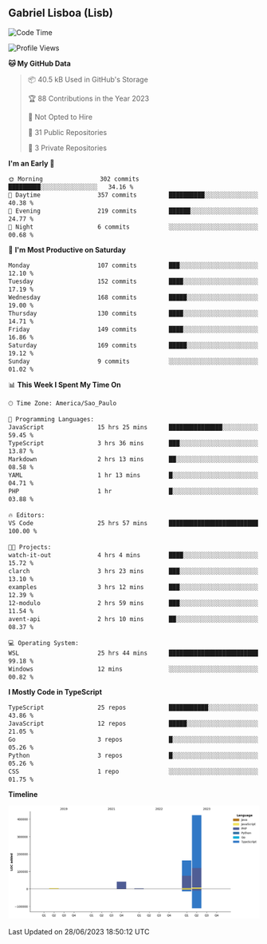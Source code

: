 ## Gabriel Lisboa (Lisb)

<!--START_SECTION:waka-->
![Code Time](http://img.shields.io/badge/Code%20Time-53%20hrs%2033%20mins-blue)

![Profile Views](http://img.shields.io/badge/Profile%20Views-6-blue)

**🐱 My GitHub Data** 

> 📦 40.5 kB Used in GitHub's Storage 
 > 
> 🏆 88 Contributions in the Year 2023
 > 
> 🚫 Not Opted to Hire
 > 
> 📜 31 Public Repositories 
 > 
> 🔑 3 Private Repositories 
 > 
**I'm an Early 🐤** 

```text
🌞 Morning                302 commits         █████████░░░░░░░░░░░░░░░░   34.16 % 
🌆 Daytime                357 commits         ██████████░░░░░░░░░░░░░░░   40.38 % 
🌃 Evening                219 commits         ██████░░░░░░░░░░░░░░░░░░░   24.77 % 
🌙 Night                  6 commits           ░░░░░░░░░░░░░░░░░░░░░░░░░   00.68 % 
```
📅 **I'm Most Productive on Saturday** 

```text
Monday                   107 commits         ███░░░░░░░░░░░░░░░░░░░░░░   12.10 % 
Tuesday                  152 commits         ████░░░░░░░░░░░░░░░░░░░░░   17.19 % 
Wednesday                168 commits         █████░░░░░░░░░░░░░░░░░░░░   19.00 % 
Thursday                 130 commits         ████░░░░░░░░░░░░░░░░░░░░░   14.71 % 
Friday                   149 commits         ████░░░░░░░░░░░░░░░░░░░░░   16.86 % 
Saturday                 169 commits         █████░░░░░░░░░░░░░░░░░░░░   19.12 % 
Sunday                   9 commits           ░░░░░░░░░░░░░░░░░░░░░░░░░   01.02 % 
```


📊 **This Week I Spent My Time On** 

```text
🕑︎ Time Zone: America/Sao_Paulo

💬 Programming Languages: 
JavaScript               15 hrs 25 mins      ███████████████░░░░░░░░░░   59.45 % 
TypeScript               3 hrs 36 mins       ███░░░░░░░░░░░░░░░░░░░░░░   13.87 % 
Markdown                 2 hrs 13 mins       ██░░░░░░░░░░░░░░░░░░░░░░░   08.58 % 
YAML                     1 hr 13 mins        █░░░░░░░░░░░░░░░░░░░░░░░░   04.71 % 
PHP                      1 hr                █░░░░░░░░░░░░░░░░░░░░░░░░   03.88 % 

🔥 Editors: 
VS Code                  25 hrs 57 mins      █████████████████████████   100.00 % 

🐱‍💻 Projects: 
watch-it-out             4 hrs 4 mins        ████░░░░░░░░░░░░░░░░░░░░░   15.72 % 
clarch                   3 hrs 23 mins       ███░░░░░░░░░░░░░░░░░░░░░░   13.10 % 
examples                 3 hrs 12 mins       ███░░░░░░░░░░░░░░░░░░░░░░   12.39 % 
12-modulo                2 hrs 59 mins       ███░░░░░░░░░░░░░░░░░░░░░░   11.54 % 
avent-api                2 hrs 10 mins       ██░░░░░░░░░░░░░░░░░░░░░░░   08.37 % 

💻 Operating System: 
WSL                      25 hrs 44 mins      █████████████████████████   99.18 % 
Windows                  12 mins             ░░░░░░░░░░░░░░░░░░░░░░░░░   00.82 % 
```

**I Mostly Code in TypeScript** 

```text
TypeScript               25 repos            ███████████░░░░░░░░░░░░░░   43.86 % 
JavaScript               12 repos            █████░░░░░░░░░░░░░░░░░░░░   21.05 % 
Go                       3 repos             █░░░░░░░░░░░░░░░░░░░░░░░░   05.26 % 
Python                   3 repos             █░░░░░░░░░░░░░░░░░░░░░░░░   05.26 % 
CSS                      1 repo              ░░░░░░░░░░░░░░░░░░░░░░░░░   01.75 % 
```



**Timeline**

![Lines of Code chart](https://raw.githubusercontent.com/tenlisboa/tenlisboa/main/assets/bar_graph.png)


 Last Updated on 28/06/2023 18:50:12 UTC
<!--END_SECTION:waka-->
